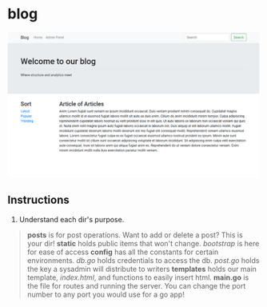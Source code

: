 # blog
<img src="cov.png"/>

## Instructions

1. Understand each dir's purpose. 
> **posts** is for post operations. Want to add or delete a post? This is your dir!
> **static** holds public items that won't change. *bootstrap* is here for ease of access
> **config** has all the constants for certain environments. *db.go* holds credentials to access the db. *post.go* holds the key a sysadmin will distribute to writers
> **templates** holds our main template, *index.html*, and functions to easily insert html.
> **main.go** is the file for routes and running the server. You can change the port number to any port you would use for a go app!

